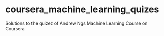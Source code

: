 # coursera_machine_learning_quizes
Solutions to the quizez of Andrew Ngs Machine Learning Course on Coursera
